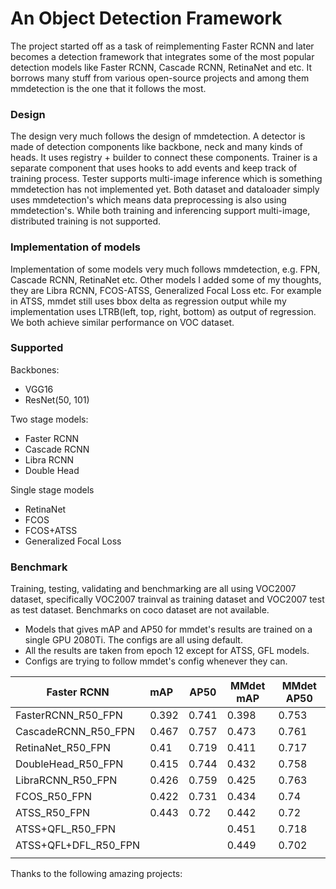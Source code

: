 # An Object Detection Framework
The project started off as a task of reimplementing Faster RCNN and later becomes a detection framework that integrates some of the most popular detection models like Faster RCNN, Cascade RCNN, RetinaNet and etc. It borrows many stuff from various open-source projects and among them mmdetection is the one that it follows the most.



### Design

The design very much follows the design of mmdetection. A detector is made of detection  components like backbone, neck and many kinds of heads. It uses registry + builder to connect these components. Trainer is a separate component that uses hooks to add events and keep track of training process. Tester supports multi-image inference which is something mmdetection has not implemented yet. Both dataset and dataloader simply uses mmdetection's which means data preprocessing is also using mmdetection's. While both training and inferencing support multi-image, distributed training is not supported. 



### Implementation of models

Implementation of some models very much follows mmdetection, e.g. FPN, Cascade RCNN, RetinaNet etc. Other models I added some of my thoughts, they are Libra RCNN, FCOS-ATSS, Generalized Focal Loss etc. For example in ATSS, mmdet still uses bbox delta as regression output while my implementation uses LTRB(left, top, right, bottom) as output of regression. We both achieve similar performance on VOC dataset. 



### Supported

Backbones:

- VGG16
- ResNet(50, 101)

Two stage models:

- Faster RCNN
- Cascade RCNN
- Libra RCNN
- Double Head

Single stage models

- RetinaNet
- FCOS
- FCOS+ATSS
- Generalized Focal Loss



### Benchmark

Training, testing, validating and benchmarking are all using VOC2007 dataset, specifically VOC2007 trainval as training dataset and VOC2007 test as test dataset. Benchmarks on coco dataset are not available. 

- Models that gives mAP and AP50 for mmdet's results are trained on a single GPU 2080Ti. The configs are all using default. 
- All the results are taken from epoch 12 except for ATSS, GFL models.
- Configs are trying to follow mmdet's config whenever they can. 



| Faster RCNN          | mAP   | AP50  | MMdet mAP | MMdet AP50 |
| -------------------- | :---- | ----- | --------- | ---------- |
| FasterRCNN_R50_FPN   | 0.392 | 0.741 | 0.398     | 0.753      |
| CascadeRCNN_R50_FPN  | 0.467 | 0.757 | 0.473     | 0.761      |
| RetinaNet_R50_FPN    | 0.41  | 0.719 | 0.411     | 0.717      |
| DoubleHead_R50_FPN   | 0.415 | 0.744 | 0.432     | 0.758      |
| LibraRCNN_R50_FPN    | 0.426 | 0.759 | 0.425     | 0.763      |
| FCOS_R50_FPN         | 0.422 | 0.731 | 0.434     | 0.74       |
| ATSS_R50_FPN         | 0.443 | 0.72  | 0.442     | 0.72       |
| ATSS+QFL_R50_FPN     |       |       | 0.451     | 0.718      |
| ATSS+QFL+DFL_R50_FPN |       |       | 0.449     | 0.702      |
|                      |       |       |           |            |







Thanks to the following amazing projects:

[mmdetection]: https://github.com/open-mmlab/mmdetection
[simple-faster-rcnn-pytorch]: https://github.com/chenyuntc/simple-faster-rcnn-pytorch
[pytorch-retinanet]: https://github.com/kuangliu/pytorch-retinanet
[ATSS]: https://github.com/sfzhang15/ATSS


